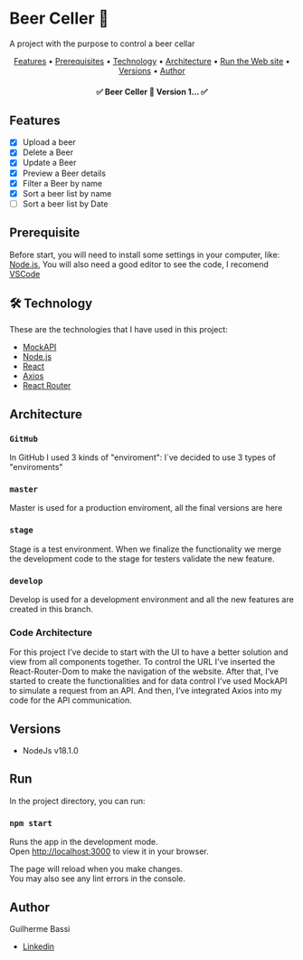 # Beer Celler 🍺

A project with the purpose to control a beer cellar

<p align="center">
 <a href="#features">Features</a> •
 <a href="#prerequisite">Prerequisites</a> • 
 <a href="#-technology">Technology</a> • 
 <a href="#architecture">Architecture</a> •
 <a href="#run">Run the Web site</a> •  
 <a href="#versions">Versions</a> •  
 <a href="#author">Author</a>
</p>

<h4 align="center"> 
	✅  Beer Celler  🚀  Version 1...  ✅
</h4>

## Features

- [x] Upload a beer
- [x] Delete a Beer
- [x] Update a Beer
- [x] Preview a Beer details
- [x] Filter a Beer by name
- [x] Sort a beer list by name
- [ ] Sort a beer list by Date

## Prerequisite

Before start, you will need to install some settings in your computer, like:
[Node.js](https://nodejs.org/en/), You will also need a good editor to see the code, I recomend [VSCode](https://code.visualstudio.com/)

## 🛠 Technology

These are the technologies that I have used in this project:

- [MockAPI](https://mockapi.io/)
- [Node.js](https://nodejs.org/en/)
- [React](https://pt-br.reactjs.org/)
- [Axios](https://axios-http.com/docs/intro)
- [React Router](https://v5.reactrouter.com/web/guides/quick-start)

## Architecture

### `GitHub`

In GitHub I used 3 kinds of "enviroment":
I´ve decided to use 3 types of "enviroments"

### `master`

Master is used for a production enviroment, all the final versions are here

### `stage`

Stage is a test environment. When we finalize the functionality we merge the development code to the stage for testers validate the new feature.

### `develop`

Develop is used for a development environment and all the new features are created in this branch.

### Code Architecture

For this project I’ve decide to start with the UI to have a better solution and view from all components together. To control the URL I’ve inserted the React-Router-Dom to make the navigation of the website.
After that, I’ve started to create the functionalities and for data control I’ve used MockAPI to simulate a request from an API. And then, I’ve integrated Axios into my code for the API communication.

## Versions

- NodeJs v18.1.0

## Run

In the project directory, you can run:

### `npm start`

Runs the app in the development mode.\
Open [http://localhost:3000](http://localhost:3000) to view it in your browser.

The page will reload when you make changes.\
You may also see any lint errors in the console.

## Author

Guilherme Bassi

- [Linkedin](https://www.linkedin.com/in/guilhermebassi/)
